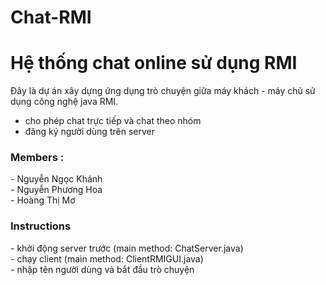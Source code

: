 # Chat-RMI

<h1>Hệ thống chat online sử dụng RMI</h1>

Đây là dự án xây dựng ứng dụng trò chuyện giữa máy khách - máy chủ sử dụng công nghệ java RMI.
  - cho phép chat trực tiếp và chat theo nhóm
  - đăng ký người dùng trên server

<h3>Members : </h3>
  - Nguyễn Ngọc Khánh <br/>
  - Nguyễn Phương Hoa <br/>
  - Hoàng Thị Mơ

<h3>Instructions</h3>
  - khởi động server trước (main method: ChatServer.java) <br/>
  - chạy client (main method: ClientRMIGUI.java) <br/>
  - nhập tên người dùng và bắt đầu trò chuyện



